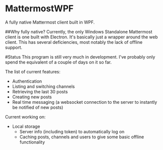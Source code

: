 # MattermostWPF
A fully native Mattermost client built in WPF.

##Why fully native?
Currently, the only Windows Standalone Mattermost client is one built with Electron. It's basically just a wrapper around the web client. This has several deficiencies, most notably the lack of offline support. 

#Status
This program is still very much in development. I've probably only spend the equivalent of a couple of days on it so far.

The list of current features:
* Authentication
* Listing and switching channels
* Retrieving the last 30 posts
* Creating new posts
* Real time messaging (a websocket connection to the server to instantly be notified of new posts)

Current working on:
* Local storage
  * Server info (including token) to automatically log on
  * Caching posts, channels and users to give some basic offline functionality